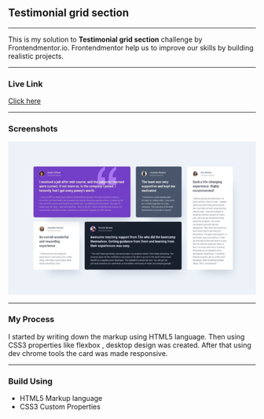 <h2>Testimonial grid section </h2>
<hr>
This is my solution to <strong>Testimonial grid section</strong> challenge by Frontendmentor.io. Frontendmentor help us to improve our skills by building realistic projects.
<hr>
<h3>Live Link</h3>
<a href="https://sonakshirawat.github.io/testimonials-grid-section/">Click here</a>
<hr>
<h3>Screenshots</h3>
<img src="design/Capture.PNG" alt="Desktop version"/>
<hr>

<h3>My Process</h3>
I started by writing down the markup using HTML5 language. Then using CSS3 properties like flexbox , desktop design was created. After that using dev chrome tools the card was made responsive.
<hr>
<h3>Build Using</h3>
<ul>
  <li>HTML5 Markup language</li>
  <li>CSS3 Custom Properties</li>
</ul>
